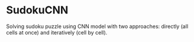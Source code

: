 # SudokuCNN
Solving sudoku puzzle using CNN model with two approaches: directly (all cells at once) and iteratively (cell by cell).
